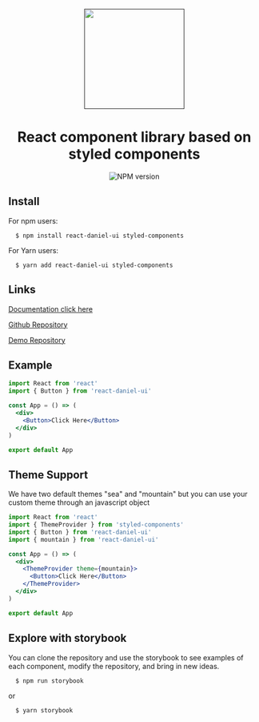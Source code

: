 <p align="center">
  <a href="">
    <img src="" alt="" width="200" />
  </a>
</p>

<h1 align="center">React component library based on styled components </h1>
<p align="center">
  <img alt="NPM version" src="" />
</p>


## Install

For npm users:

```shell
  $ npm install react-daniel-ui styled-components
```

For Yarn users:

```shell
  $ yarn add react-daniel-ui styled-components
```

## Links

[Documentation click here]()

[Github Repository]()

[Demo Repository]()

## Example

```jsx
import React from 'react'
import { Button } from 'react-daniel-ui'

const App = () => (
  <div>
    <Button>Click Here</Button>
  </div>
)

export default App
```

## Theme Support

We have two default themes "sea" and "mountain" but you can use your custom theme through an javascript object

```jsx
import React from 'react'
import { ThemeProvider } from 'styled-components'
import { Button } from 'react-daniel-ui'
import { mountain } from 'react-daniel-ui'

const App = () => (
  <div>
    <ThemeProvider theme={mountain}>
      <Button>Click Here</Button>
    </ThemeProvider>
  </div>
)

export default App
```

## Explore with storybook

You can clone the repository and use the storybook to see examples of each component, modify the repository, and bring in new ideas.

```shell
  $ npm run storybook
```

or

```shell
  $ yarn storybook
```
